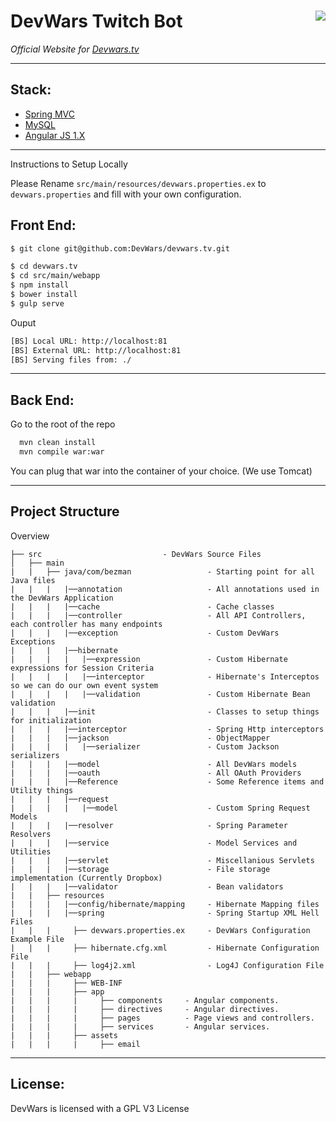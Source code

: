 # DevWars Twitch Bot <img align="right" src="https://raw.githubusercontent.com/DevWars/DW_Bot/master/logo.png">

*Official Website for [Devwars.tv](http://devwars.tv/)* 

---
## Stack:
* [Spring MVC](http://spring.io/)
* [MySQL](https://www.mysql.com/)
* [Angular JS 1.X](https://angularjs.org/)

---

Instructions to Setup Locally

Please Rename `src/main/resources/devwars.properties.ex` to `devwars.properties` and fill with your own configuration.

## Front End:
``` bash
$ git clone git@github.com:DevWars/devwars.tv.git

$ cd devwars.tv
$ cd src/main/webapp
$ npm install
$ bower install
$ gulp serve
```

Ouput
``` bash
[BS] Local URL: http://localhost:81
[BS] External URL: http://localhost:81
[BS] Serving files from: ./
```

---
## Back End:
Go to the root of the repo
``` bash
  mvn clean install
  mvn compile war:war
```

You can plug that war into the container of your choice. (We use Tomcat)

---
## Project Structure

Overview

    ├── src                           - DevWars Source Files
    │   ├── main
    |   |   ├── java/com/bezman                 - Starting point for all Java files
    |   |   |   |──annotation                   - All annotations used in the DevWars Application
    |   |   |   |──cache                        - Cache classes
    |   |   |   |──controller                   - All API Controllers, each controller has many endpoints
    |   |   |   |──exception                    - Custom DevWars Exceptions
    |   |   |   |──hibernate
    |   |   |   |   |──expression               - Custom Hibernate expressions for Session Criteria
    |   |   |   |   |──interceptor              - Hibernate's Interceptos so we can do our own event system
    |   |   |   |   |──validation               - Custom Hibernate Bean validation
    |   |   |   |──init                         - Classes to setup things for initialization
    |   |   |   |──interceptor                  - Spring Http interceptors
    |   |   |   |──jackson                      - ObjectMapper
    |   |   |   |   |──serializer               - Custom Jackson serializers
    |   |   |   |──model                        - All DevWars models
    |   |   |   |──oauth                        - All OAuth Providers
    |   |   |   |──Reference                    - Some Reference items and Utility things
    |   |   |   |──request    
    |   |   |   |   |──model                    - Custom Spring Request Models
    |   |   |   |──resolver                     - Spring Parameter Resolvers
    |   |   |   |──service                      - Model Services and Utilities
    |   |   |   |──servlet                      - Miscellanious Servlets
    |   |   |   |──storage                      - File storage implementation (Currently Dropbox)
    |   |   |   |──validator                    - Bean validators
    |   |   ├── resources
    |   |   |   |──config/hibernate/mapping     - Hibernate Mapping files
    |   |   |   |──spring                       - Spring Startup XML Hell Files
    |   |   |     ├── devwars.properties.ex     - DevWars Configuration Example File
    |   |   |     ├── hibernate.cfg.xml         - Hibernate Configuration File
    |   |   |     ├── log4j2.xml                - Log4J Configuration File
    |   |   ├── webapp           
    |   |   |     ├── WEB-INF
    |   |   |     ├── app
    |   |   |     |     ├── components     - Angular components.
    |   |   |     |     ├── directives     - Angular directives.
    |   |   |     |     ├── pages          - Page views and controllers.
    |   |   |     |     ├── services       - Angular services.
    |   |   |     ├── assets
    |   |   |     |     ├── email
    
---
## License:
DevWars is licensed with a GPL V3 License
